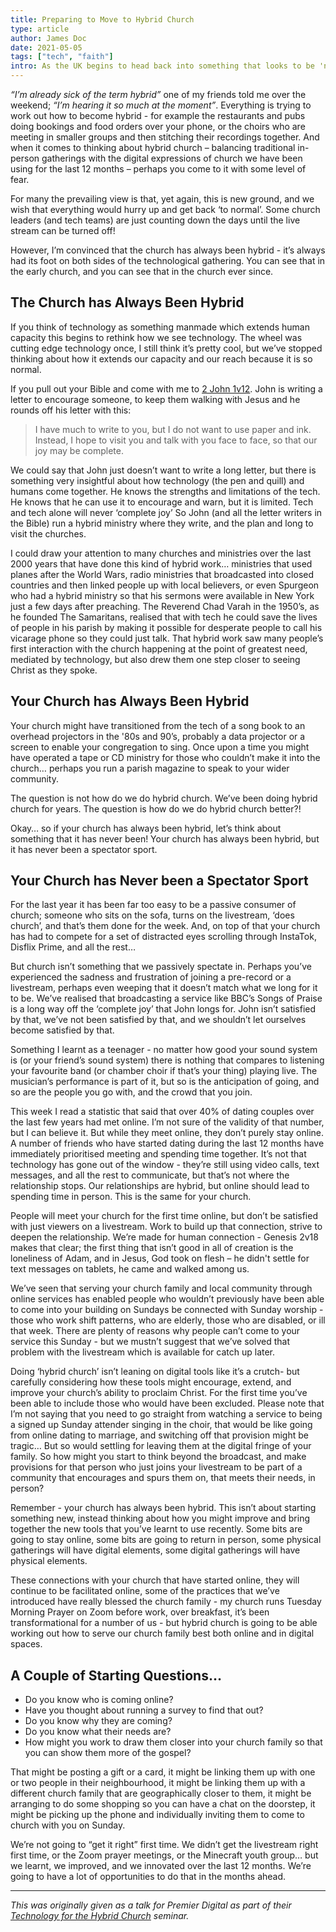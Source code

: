 ```yaml
---
title: Preparing to Move to Hybrid Church
type: article
author: James Doc
date: 2021-05-05
tags: ["tech", "faith"]
intro: As the UK begins to head back into something that looks to be 'normal' the new buzz word is 'hybrid'. A lot of church leaders are worried about the extra burden it'll be. But I don't think that hybrid church is anything new…
---
```


_“I’m already sick of the term hybrid”_ one of my friends told me over the weekend; _“I’m hearing it so much at the moment”_. Everything is trying to work out how to become hybrid - for example the restaurants and pubs doing bookings and food orders over your phone, or the choirs who are meeting in smaller groups and then stitching their recordings together. And when it comes to thinking about hybrid church – balancing traditional in-person gatherings with the digital expressions of church we have been using for the last 12 months – perhaps you come to it with some level of fear.

For many the prevailing view is that, yet again, this is new ground, and we wish that everything would hurry up and get back ‘to normal’. Some church leaders (and tech teams) are just counting down the days until the live stream can be turned off!

However, I’m convinced that the church has always been hybrid - it’s always had its foot on both sides of the technological gathering. You can see that in the early church, and you can see that in the church ever since.

## The Church has Always Been Hybrid

If you think of technology as something manmade which extends human capacity this begins to rethink how we see technology. The wheel was cutting edge technology once, I still think it’s pretty cool, but we’ve stopped thinking about how it extends our capacity and our reach because it is so normal.

If you pull out your Bible and come with me to [2 John 1v12](https://www.biblegateway.com/passage/?search=2%20John%201&version=NIVUK). John is writing a letter to encourage someone, to keep them walking with Jesus and he rounds off his letter with this:

> I have much to write to you, but I do not want to use paper and ink. Instead, I hope to visit you and talk with you face to face, so that our joy may be complete.

We could say that John just doesn’t want to write a long letter, but there is something very insightful about how technology (the pen and quill) and humans come together. He knows the strengths and limitations of the tech. He knows that he can use it to encourage and warn, but it is limited. Tech and tech alone will never ‘complete joy’ So John (and all the letter writers in the Bible) run a hybrid ministry where they write, and the plan and long to visit the churches.

I could draw your attention to many churches and ministries over the last 2000 years that have done this kind of hybrid work… ministries that used planes after the World Wars, radio ministries that broadcasted into closed countries and then linked people up with local believers, or even Spurgeon who had a hybrid ministry so that his sermons were available in New York just a few days after preaching. The Reverend Chad Varah in the 1950’s, as he founded The Samaritans, realised that with tech he could save the lives of people in his parish by making it possible for desperate people to call his vicarage phone so they could just talk. That hybrid work saw many people’s first interaction with the church happening at the point of greatest need, mediated by technology, but also drew them one step closer to seeing Christ as they spoke.

## Your Church has Always Been Hybrid

Your church might have transitioned from the tech of a song book to an overhead projectors in the '80s and 90’s, probably a data projector or a screen to enable your congregation to sing. Once upon a time you might have operated a tape or CD ministry for those who couldn’t make it into the church… perhaps you run a parish magazine to speak to your wider community.

The question is not how do we do hybrid church. We’ve been doing hybrid church for years. The question is how do we do hybrid church better?!

Okay… so if your church has always been hybrid, let’s think about something that it has never been! Your church has always been hybrid, but it has never been a spectator sport.

## Your Church has Never been a Spectator Sport

For the last year it has been far too easy to be a passive consumer of church; someone who sits on the sofa, turns on the livestream, ‘does church’, and that’s them done for the week. And, on top of that your church has had to compete for a set of distracted eyes scrolling through InstaTok, Disflix Prime, and all the rest…

But church isn’t something that we passively spectate in. Perhaps you’ve experienced the sadness and frustration of joining a pre-record or a livestream, perhaps even weeping that it doesn’t match what we long for it to be. We’ve realised that broadcasting a service like BBC’s Songs of Praise is a long way off the ‘complete joy’ that John longs for. John isn’t satisfied by that, we’ve not been satisfied by that, and we shouldn’t let ourselves become satisfied by that.

Something I learnt as a teenager - no matter how good your sound system is (or your friend’s sound system) there is nothing that compares to listening your favourite band (or chamber choir if that’s your thing) playing live. The musician’s performance is part of it, but so is the anticipation of going, and so are the people you go with, and the crowd that you join.

This week I read a statistic that said that over 40% of dating couples over the last few years had met online. I’m not sure of the validity of that number, but I can believe it. But while they meet online, they don’t purely stay online. A number of friends who have started dating during the last 12 months have immediately prioritised meeting and spending time together. It’s not that technology has gone out of the window - they’re still using video calls, text messages, and all the rest to communicate, but that’s not where the relationship stops. Our relationships are hybrid, but online should lead to spending time in person. This is the same for your church.

People will meet your church for the first time online, but don’t be satisfied with just viewers on a livestream. Work to build up that connection, strive to deepen the relationship. We’re made for human connection - Genesis 2v18 makes that clear; the first thing that isn’t good in all of creation is the loneliness of Adam, and in Jesus, God took on flesh – he didn't settle for text messages on tablets, he came and walked among us.

We’ve seen that serving your church family and local community through online services has enabled people who wouldn’t previously have been able to come into your building on Sundays be connected with Sunday worship - those who work shift patterns, who are elderly, those who are disabled, or ill that week. There are plenty of reasons why people can’t come to your service this Sunday - but we mustn’t suggest that we’ve solved that problem with the livestream which is available for catch up later.

Doing ‘hybrid church’ isn’t leaning on digital tools like it’s a crutch- but carefully considering how these tools might encourage, extend, and improve your church’s ability to proclaim Christ. For the first time you’ve been able to include those who would have been excluded. Please note that I’m not saying that you need to go straight from watching a service to being a signed up Sunday attender singing in the choir, that would be like going from online dating to marriage, and switching off that provision might be tragic… But so would settling for leaving them at the digital fringe of your family. So how might you start to think beyond the broadcast, and make provisions for that person who just joins your livestream to be part of a community that encourages and spurs them on, that meets their needs, in person?

Remember - your church has always been hybrid. This isn’t about starting something new, instead thinking about how you might improve and bring together the new tools that you’ve learnt to use recently. Some bits are going to stay online, some bits are going to return in person, some physical gatherings will have digital elements, some digital gatherings will have physical elements.

These connections with your church that have started online, they will continue to be facilitated online, some of the practices that we’ve introduced have really blessed the church family - my church runs Tuesday Morning Prayer on Zoom before work, over breakfast, it’s been transformational for a number of us - but hybrid church is going to be able working out how to serve our church family best both online and in digital spaces.

## A Couple of Starting Questions…

- Do you know who is coming online?
- Have you thought about running a survey to find that out?
- Do you know why they are coming?
- Do you know what their needs are?
- How might you work to draw them closer into your church family so that you can show them more of the gospel?

That might be posting a gift or a card, it might be linking them up with one or two people in their neighbourhood, it might be linking them up with a different church family that are geographically closer to them, it might be arranging to do some shopping so you can have a chat on the doorstep, it might be picking up the phone and individually inviting them to come to church with you on Sunday.

We’re not going to “get it right” first time. We didn’t get the livestream right first time, or the Zoom prayer meetings, or the Minecraft youth group… but we learnt, we improved, and we innovated over the last 12 months. We’re going to have a lot of opportunities to do that in the months ahead.

---

_This was originally given as a talk for Premier Digital as part of their [Technology for the Hybrid Church](https://www.premierdigital.info/event-details/technology-for-hybrid-church) seminar._
